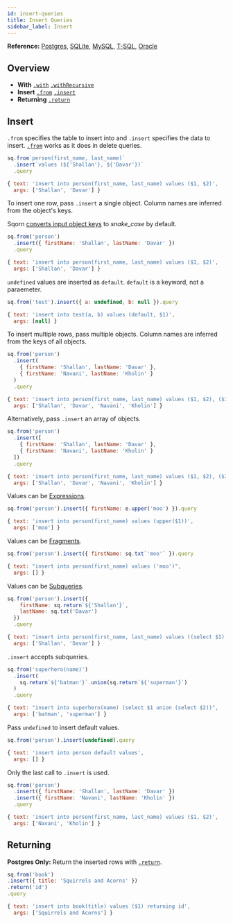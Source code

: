 ```yaml
---
id: insert-queries
title: Insert Queries
sidebar_label: Insert
---
```


**Reference:** [Postgres](https://www.postgresql.org/docs/current/sql-insert.html), [SQLite](https://www.sqlite.org/lang_insert.html), 
[MySQL](https://dev.mysql.com/doc/refman/en/insert.html), [T-SQL](https://docs.microsoft.com/en-us/sql/t-sql/statements/insert-transact-sql), [Oracle](https://docs.oracle.com/database/121/SQLRF/statements_9015.htm)

## Overview

* **With** [`.with`](select-queries#with) [`.withRecursive`](select-queries#recursive-ctes)
* **Insert** [`.from`](#insert) [`.insert`](#insert)
* **Returning** [`.return`](#returning)

## Insert

`.from` specifies the table to insert into and `.insert` specifies the data to insert. [`.from`](#from-1) works as it does in delete queries.

```js
sq.from`person(first_name, last_name)`
  .insert`values (${'Shallan'}, ${'Davar'})`
  .query

{ text: 'insert into person(first_name, last_name) values ($1, $2)',
  args: ['Shallan', 'Davar'] }
```

To insert one row, pass `.insert` a single object. Column names are inferred from the object's keys.

Sqorn [converts input object keys](#map-input-keys) to *snake_case* by default.

```js
sq.from('person')
  .insert({ firstName: 'Shallan', lastName: 'Davar' })
  .query

{ text: 'insert into person(first_name, last_name) values ($1, $2)',
  args: ['Shallan', 'Davar'] }
```

`undefined` values are inserted as `default`. `default` is a keyword, not a paraemeter.

```js
sq.from('test').insert({ a: undefined, b: null }).query

{ text: 'insert into test(a, b) values (default, $1)',
  args: [null] }
```

To insert multiple rows, pass multiple objects. Column names are inferred from the keys of all objects.

```js
sq.from('person')
  .insert(
    { firstName: 'Shallan', lastName: 'Davar' },
    { firstName: 'Navani', lastName: 'Kholin' }
  )
  .query

{ text: 'insert into person(first_name, last_name) values ($1, $2), ($3, $4)',
  args: ['Shallan', 'Davar', 'Navani', 'Kholin'] }
```

Alternatively, pass `.insert` an array of objects.

```js
sq.from('person')
  .insert([
    { firstName: 'Shallan', lastName: 'Davar' },
    { firstName: 'Navani', lastName: 'Kholin' }
  ])
  .query

{ text: 'insert into person(first_name, last_name) values ($1, $2), ($3, $4)',
  args: ['Shallan', 'Davar', 'Navani', 'Kholin'] }
```

Values can be [Expressions](expressions).

```js
sq.from('person').insert({ firstName: e.upper('moo') }).query

{ text: 'insert into person(first_name) values (upper($1))',
  args: ['moo'] }
```

Values can be [Fragments](manual-queries#fragments).

```js
sq.from('person').insert({ firstName: sq.txt`'moo'` }).query

{ text: "insert into person(first_name) values ('moo')",
  args: [] }
```

Values can be [Subqueries](manual-queries#subqueries).

```js
sq.from('person').insert({
    firstName: sq.return`${'Shallan'}`,
    lastName: sq.txt('Davar')
  })
  .query

{ text: "insert into person(first_name, last_name) values ((select $1), $2)",
  args: ['Shallan', 'Davar'] }
```

`.insert` accepts subqueries.

```js
sq.from('superhero(name)')
  .insert(
    sq.return`${'batman'}`.union(sq.return`${'superman'}`)
  )
  .query

{ text: "insert into superhero(name) (select $1 union (select $2))",
  args: ['batman', 'superman'] }
```

Pass `undefined` to insert default values.

```js
sq.from('person').insert(undefined).query

{ text: 'insert into person default values',
  args: [] }
```

Only the last call to `.insert` is used.

```js
sq.from('person')
  .insert({ firstName: 'Shallan', lastName: 'Davar' })
  .insert({ firstName: 'Navani', lastName: 'Kholin' })
  .query

{ text: 'insert into person(first_name, last_name) values ($1, $2)',
  args: ['Navani', 'Kholin'] }
```

## Returning

**Postgres Only:** Return the inserted rows with [`.return`](select-queries#select).

```js
sq.from('book')
.insert({ title: 'Squirrels and Acorns' })
.return('id')
.query

{ text: 'insert into book(title) values ($1) returning id',
  args: ['Squirrels and Acorns'] }
```
